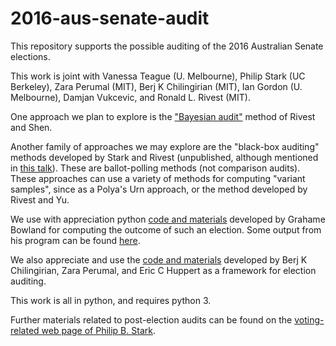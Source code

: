 # 2016-aus-senate-audit

This repository supports the possible auditing of the 2016 Australian
Senate elections.

This work is joint with Vanessa Teague (U. Melbourne), Philip Stark (UC Berkeley),
Zara Perumal (MIT), Berj K Chilingirian (MIT),
Ian Gordon (U. Melbourne), Damjan Vukcevic, and
Ronald L. Rivest (MIT).

One approach we plan to explore is the 
["Bayesian audit"](http://people.csail.mit.edu/rivest/pubs.html#RS12)
method of Rivest and Shen.

Another family of approaches we may explore are the "black-box auditing" methods
developed by Stark and Rivest (unpublished, although mentioned in
[this talk](http://people.csail.mit.edu/rivest/pubs.html#Riv16x)).
These are ballot-polling methods (not comparison audits).  
These approaches can use a variety of methods for computing "variant samples",
since as a Polya's Urn approach, or the
method developed by Rivest and Yu.

We use with appreciation python [code and
materials](https://github.com/grahame/dividebatur) developed by
Grahame Bowland for computing the outcome of such an election.
Some output from his program can be found
[here](https://sirgraha.me/senate2016/).

We also appreciate and use the 
[code and materials](https://github.com/berjc/election-engine)
developed by Berj K Chilingirian, Zara Perumal, and Eric C Huppert as a framework for election auditing.

This work is all in python, and requires python 3.

Further materials related to post-election audits can be found on the
[voting-related web page of Philip B. Stark](https://www.stat.berkeley.edu/~stark/Vote/index.htm).



